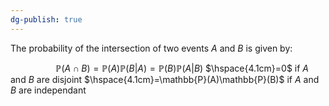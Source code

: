 ```yaml
---
dg-publish: true
---
```

The probability of the intersection of two events $A$ and $B$ is given by: 

$\hspace{2cm}\mathbb{P}(A\cap B)=\mathbb{P}(A)\mathbb{P}(B|A)=\mathbb{P}(B)\mathbb{P}(A|B)$
$\hspace{4.1cm}=0$ if $A$ and $B$ are disjoint
$\hspace{4.1cm}=\mathbb{P}(A)\mathbb{P}(B)$ if $A$ and $B$ are independant